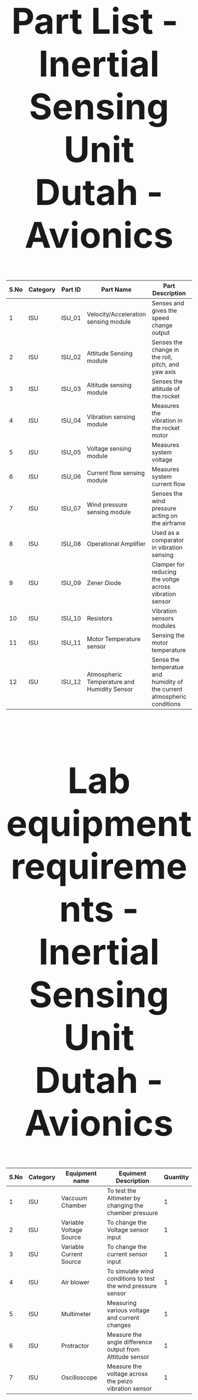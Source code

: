 <div align="center">
<h1 style="font-size:10vw">Part List -  Inertial Sensing Unit<br>Dutah - Avionics</h1>
  
| S.No | Category | Part ID | Part Name | Part Description | Quantity |
| ------------- | ------------- | ------------- | ------------- | ------------- | ------------- |
| 1                                                      | ISU | ISU_01 | Velocity/Acceleration sensing module | Senses and gives the speed change output | 1 |
| 2                                                      | ISU | ISU_02 | Attitude Sensing module | Senses the change in the roll, pitch, and yaw axis | 1 |
| 3                                                      | ISU | ISU_03 | Altitude sensing module | Senses the altitude of the rocket | 1 |
| 4                                                      | ISU | ISU_04 | Vibration sensing module | Measures the vibration in the rocket motor | 1 |
| 5                                                      | ISU | ISU_05 | Voltage sensing module | Measures system voltage | 1 |
| 6                                                      | ISU | ISU_06 | Current flow sensing module | Measures system current flow | 1 |
| 7                                                      | ISU | ISU_07 | Wind pressure sensing module | Senses the wind pressure acting on the airframe | 1 |
| 8                                                      | ISU | ISU_08 | Operational Amplifier | Used as a comparator in vibration sensing | 1 |
| 9                                                      | ISU | ISU_09 | Zener Diode | Clamper for reducing the voltge across vibration sensor | 2 |
| 10                                                     | ISU | ISU_10 | Resistors | Vibration sensors modules | 3 |
| 11                                                     | ISU | ISU_11 | Motor Temperature sensor | Sensing the motor temperature | 1 |
| 12                                                     | ISU | ISU_12 | Atmospheric Temperature and Humidity Sensor | Sense the temperatue and humidity of the current atmospheric conditions | 1 |

<div align="center">
<h1 style="font-size:10vw">Lab equipment requirements - Inertial Sensing Unit<br>Dutah - Avionics</h1>
  
| S.No                                                                   | Category | Equipment name | Equiment Description | Quantity |
  | ------------- | ------------- | ------------- | ------------- | ------------- | 
| 1                                                                      | ISU | Vaccuum Chamber | To test the Altimeter by changing the chamber presuure | 1 |
| 2                                                                      | ISU | Variable Voltage Source | To change the Voltage sensor input | 1 |
| 3                                                                      | ISU | Variable Current Source | To change the current sensor input | 1 |
| 4                                                                      | ISU | Air blower | To simulate wind conditions to test the wind pressure sensor | 1 |
| 5                                                                      | ISU | Multimeter | Measuring various voltage and current changes | 1 |
| 6                                                                      | ISU | Protractor | Measure the angle difference output from Attitude sensor | 1 |
| 7                                                                      | ISU | Oscilloscope | Measure the voltage across the peizo vibration sensor | 1 |
